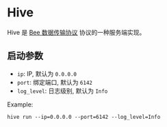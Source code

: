 # Hive

Hive 是 [Bee 数据传输协议](../codec/README.md) 协议的一种服务端实现。 

## 启动参数

- `ip`: IP, 默认为 `0.0.0.0`
- `port`: 绑定端口, 默认为 `6142`
- `log_level`: 日志级别, 默认为 `Info`

Example: 

```shell
hive run --ip=0.0.0.0 --port=6142 --log_level=Info
```

